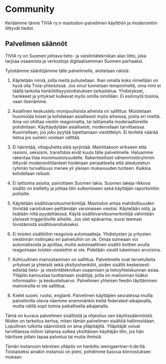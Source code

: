 # Community

Keräämme tänne TIVIA ry:n mastodon-palvelimen käyttöön ja moderointiin liittyvät tiedot. 

## Palvelimen säännöt

TIVIA ry on Suomen johtava tieto- ja viestintätekniikan alan liitto, joka tarjoaa osaamista ja verkostoja digitaalisemman Suomen parhaaksi.

Työstämme sääntöjämme tälle palvelimelle, aloitetaan näistä: 

1. Käytetään nimiä, joilla meitä puhutellaan.
Ihan omalla koko nimellään on hyvä olla Tivia-yhteisössä. Jos sinut tunnetaan lempinimellä, oma nimi ei täällä tarkoita henkilöllisyystodistuksen tarkastelua. Yhdistykset, hankkeet ja yritykset kulkevat myös omilla nimillään. Ei esiinnytä toisina, vaan itsenämme. 

2. Asiallinen keskustelu monipuolisista aiheista on sallittua. 
Muistetaan huomioida toiset ja kohdataan asiallisesti myös aiheissa, joista eri mieltä. Aina voi ohittaa viestin reagoimatta, tai laittamalla moderaattoreille pohdintaan. Käyttäydytään asiallisesti, moderoidaan tarvittaessa. 
Kuunnellaan, jos joku pyytää lopettamaan viestittelyn. Ei levitetä väärää tietoa jos suinkin voidaan välttää. 

3. Ei häirintää, vihapuhetta eikä syrjintää. 
Mainittakoon erikseen että rasismi, seksismi, transfobia eivät kuulu tälle palvelimelle. Haluamme rakentaa tilaa monimuotoisuudelle. Rakenteelliset vähemmistöryhmiin liittyvät moderointitilanteet hoidetaan periaatteella että aliedustetun ryhmän turvallisuus menee yli yleisen mukavuuden tunteen. Kaikkia kohdellaan reilusti. 

4. Ei laittomia asioita, painottaen Suomen lakia.
Suomen lakeja rikkova sisältö on kielletty ja johtaa tilin sulkemiseen sekä käyttäjän raportointiin poliisille. 

5. Käytetään sisältövaroitusmerkintöjä.
Mastodon antaa mahdollisuuden tiivistää varoituksen peittämään varsinaisen viestisi. Käytetään niitä, ja lisätään niitä pyydettäessä. Käytä sisältövaroitusmerkintöjä vähintään yleisesti triggeröiville aiheille. Jos olet epävarma, suosi teemasi tiivistämistä sisältövaroitukseksi. 

6. Ei toisten sisältöihin reagoivia automaatteja. 
Yhdistysten ja yritysten viestinnän ristiinjako eri palveluihin on ok. Omaa someaan voi automatisoida ja ajoittaa, mutta automaattinen sisältö bottien avulla reagoimaan toisten viesteihin ei ole. Pidetään viestit lukemisen arvoisina. 

7. Kohtuullinen mainostaminen on sallittua.
Palvelimelle ovat tervetulleita yritykset ja yhteisöt sekä yksityishenkilöt, joiden sisältö keskeisesti edistää tieto- ja viestintätekniikan osaamisen ja tietoyhteiskunnan asiaa. Ylläpito kannustaa tuottamaan sisältöjä, joilla on mainonnan lisäksi informaatio- ja keskusteluarvo. Palvelimen yhteisen feedin täyttäminen mainoksilla ei ole sallittua. 

8. Kielet suomi, ruotsi, englanti. 
Palvelimen käyttäjien seuratessa muilla palvelimilla olevia näemme enemmänkin kieliä federated-aikajanalla, mutta näillä sopii toimia paikallisella aikajanalla. 


Tämä on kuvaus palvelimen sisällöstä ja ohjeistus sen käytössäännöistä. Niiden on tarkoitus kertoa, miten tämän palvelimen sisältöä hallinnoidaan. Lopullinen tulkinta säännöistä on aina ylläpitäjillä. Ylläpitäjät voivat tarvittaessa milloin tahansa sulkea yksittäisen käyttäjän tilin, jos hän häiritsee jollain tapaa palvelua tai muita ihmisiä.

Tämän instanssin tekninen ylläpito on hankittu weingaertner-it.de:ltä. Toistaiseksi ainakin instanssi on pieni, pohdimme kasvua kiinnostuksen mukaan. 
